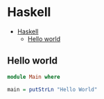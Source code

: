 # Haskell

<!--ts-->
* [Haskell](hasekll.md#haskell)
   * [Hello world](hasekll.md#hello-world)

<!-- Added by: runner, at: Mon Jan 31 13:07:25 UTC 2022 -->

<!--te-->

## Hello world
```haskell
module Main where

main = putStrLn "Hello World"
```
